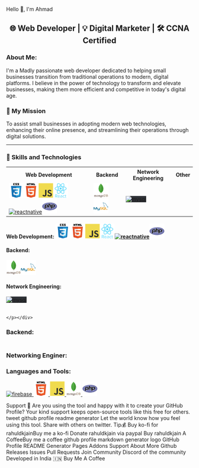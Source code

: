 
 Hello 👋, I'm Ahmad
<h2 align="center">
  🌐 Web Developer | 💡 Digital Marketer | 🛠 CCNA Certified</h2>

<h3 align="left">About Me:</h3>

<p align="left">
I'm a Madly passionate web developer dedicated to helping small businesses transition from traditional operations to modern, digital platforms. I believe in the power of technology to transform and elevate businesses, making them more efficient and competitive in today's digital age. </p>
<p align="left">
</p>

<h3 align="left">🚀 My Mission</h3>

<p align="left">
To assist small businesses in adopting modern web technologies, enhancing their online presence, and streamlining their operations through digital solutions. </p>

<hr>
<h3>🌟 Skills and Technologies</h3>
<table>
  <tr>
    <th>Web Development</th>
    <th>Backend</th>
    <th>Network Engineering</th>
    <th>Other</th>
  </tr>
  <tr>
    <td><a href="https://www.w3schools.com/css/" target="_blank" rel="noreferrer"><img src="https://raw.githubusercontent.com/devicons/devicon/master/icons/css3/css3-original-wordmark.svg" alt="css3" width="40" height="40"/></a><a href="https://www.w3.org/html/" target="_blank" rel="noreferrer"><img src="https://raw.githubusercontent.com/devicons/devicon/master/icons/html5/html5-original-wordmark.svg" alt="html5" width="40" height="40"/></a><a href="https://developer.mozilla.org/en-US/docs/Web/JavaScript" target="_blank" rel="noreferrer"><img src="https://raw.githubusercontent.com/devicons/devicon/master/icons/javascript/javascript-original.svg" alt="javascript" width="40" height="40"/></a><a href="https://reactjs.org/" target="_blank" rel="noreferrer"><img src="https://raw.githubusercontent.com/devicons/devicon/master/icons/react/react-original-wordmark.svg" alt="react" width="40" height="40"/></a><a href="https://reactnative.dev/" target="_blank" rel="noreferrer"><img src="https://reactnative.dev/img/header_logo.svg" alt="reactnative" width="40" height="40"/></a><a href="https://www.php.net" target="_blank" rel="noreferrer"><img src="https://raw.githubusercontent.com/devicons/devicon/master/icons/php/php-original.svg" alt="php" width="40" height="40"/></a></td>
     <td><a href="https://www.mongodb.com/" target="_blank" rel="noreferrer"><img src="https://raw.githubusercontent.com/devicons/devicon/master/icons/mongodb/mongodb-original-wordmark.svg" alt="mongodb" width="40" height="40"/></a><a href="https://www.mysql.com/" target="_blank" rel="noreferrer"><img src="https://raw.githubusercontent.com/devicons/devicon/master/icons/mysql/mysql-original-wordmark.svg" alt="mysql" width="40" height="40"/></a> </td>
   <td><a href="https://www.credly.com/badges/3cd0827b-af11-4546-87e1-eba114e78e4e/public_url" target="_blank" rel="noreferrer"><img src="https://images.credly.com/size/220x220/images/683783d8-eaac-4c37-a14d-11bd8a36321d/ccna_600.png" alt="mysql" width="40" height="40" style="background-color:#2e3136"/></a> </td>
  </tr>


</table>
<h4>Web Development: <a href="https://www.w3schools.com/css/" target="_blank" rel="noreferrer"><img src="https://raw.githubusercontent.com/devicons/devicon/master/icons/css3/css3-original-wordmark.svg" alt="css3" width="40" height="40"/></a><a href="https://www.w3.org/html/" target="_blank" rel="noreferrer"><img src="https://raw.githubusercontent.com/devicons/devicon/master/icons/html5/html5-original-wordmark.svg" alt="html5" width="40" height="40"/></a><a href="https://developer.mozilla.org/en-US/docs/Web/JavaScript" target="_blank" rel="noreferrer"><img src="https://raw.githubusercontent.com/devicons/devicon/master/icons/javascript/javascript-original.svg" alt="javascript" width="40" height="40"/></a><a href="https://reactjs.org/" target="_blank" rel="noreferrer"><img src="https://raw.githubusercontent.com/devicons/devicon/master/icons/react/react-original-wordmark.svg" alt="react" width="40" height="40"/></a><a href="https://reactnative.dev/" target="_blank" rel="noreferrer"><img src="https://reactnative.dev/img/header_logo.svg" alt="reactnative" width="40" height="40"/></a><a href="https://www.php.net" target="_blank" rel="noreferrer"><img src="https://raw.githubusercontent.com/devicons/devicon/master/icons/php/php-original.svg" alt="php" width="40" height="40"/></a>
<h4>Backend:</h4> <a href="https://www.mongodb.com/" target="_blank" rel="noreferrer"><img src="https://raw.githubusercontent.com/devicons/devicon/master/icons/mongodb/mongodb-original-wordmark.svg" alt="mongodb" width="40" height="40"/></a><a href="https://www.mysql.com/" target="_blank" rel="noreferrer"><img src="https://raw.githubusercontent.com/devicons/devicon/master/icons/mysql/mysql-original-wordmark.svg" alt="mysql" width="40" height="40"/></a> 
<h4>Network Engineering: </h4>
<a href="https://www.credly.com/badges/3cd0827b-af11-4546-87e1-eba114e78e4e/public_url" target="_blank" rel="noreferrer"><img src="https://images.credly.com/size/220x220/images/683783d8-eaac-4c37-a14d-11bd8a36321d/ccna_600.png" alt="mysql" width="40" height="40" style="background-color:#2e3136"/></a> 

   <br />
   <br />
   <p align="left"> 

    </p></div>
   
  <div><h3>Backend:<hr3>
   <br /><br />
  <p align="left"> </p></div>
  <div><h3>Networking Enginer:<hr3></div>  
</div>

<h3 align="left">Languages and Tools:</h3>
<p align="left"> 
  <a href="https://firebase.google.com/" target="_blank" rel="noreferrer"> <img src="https://www.vectorlogo.zone/logos/firebase/firebase-icon.svg" alt="firebase" width="40" height="40"/> </a>
  <a href="https://www.w3.org/html/" target="_blank" rel="noreferrer"> <img src="https://raw.githubusercontent.com/devicons/devicon/master/icons/html5/html5-original-wordmark.svg" alt="html5" width="40" height="40"/> 
  </a> <a href="https://developer.mozilla.org/en-US/docs/Web/JavaScript" target="_blank" rel="noreferrer"> <img src="https://raw.githubusercontent.com/devicons/devicon/master/icons/javascript/javascript-original.svg" alt="javascript" width="40" height="40"/> </a> 
  <a href="https://www.mongodb.com/" target="_blank" rel="noreferrer"> <img src="https://raw.githubusercontent.com/devicons/devicon/master/icons/mongodb/mongodb-original-wordmark.svg" alt="mongodb" width="40" height="40"/> </a>
  <a href="https://www.php.net" target="_blank" rel="noreferrer"> <img src="https://raw.githubusercontent.com/devicons/devicon/master/icons/php/php-original.svg" alt="php" width="40" height="40"/> </a> </p>

Support 🙏
Are you using the tool and happy with it to create your GitHub Profile?
Your kind support keeps open-source tools like this free for others.
tweet github profile readme generator
Let the world know how you feel using this tool. Share with others on twitter.
Tip💰
Buy ko-fi for rahuldkjainBuy me a ko-fi
Donate rahuldkjain via paypal
Buy rahuldkjain A CoffeeBuy me a coffee
github profile markdown generator logo
GitHub Profile README Generator
Pages
Addons
Support
About
More
Github
Releases
Issues
Pull Requests
Join Community
Discord of the community
Developed in India 🇮🇳
Buy Me A Coffee

<!---
ahmadcapal/ahmadcapal is a ✨ special ✨ repository because its `README.md` (this file) appears on your GitHub profile.
You can click the Preview link to take a look at your changes.
--->
